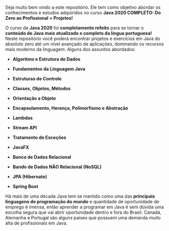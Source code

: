 <div data-purpose="safely-set-inner-html:course-taking:course-description"><p>Seja muito bem vindo a este repositório. Ele tem como objetivo abordar os conhecimentos e estudos adquiridos no curso <strong>Java 2020 COMPLETO: Do Zero ao Profissional + Projetos!</strong></p>
  <p>O curso de <strong>Java 2020</strong> foi <strong>completamente refeito</strong> para se tornar o <strong>conteúdo de Java mais atualizado e completo da língua portuguesa!</strong> Neste repositório você poderá encontrar projetos e exercícios em Java do absoluto zero até um nível avançado de aplicações, dominando os recursos mais moderno da linguagem. Alguns dos assuntos abordados:</p>
  
  
  <ul><li><p><strong>Algoritmo e Estrutura de Dados</strong></p></li><li><p><strong>Fundamentos da Linguagem Java</strong></p></li><li><p><strong>Estruturas de Controle</strong></p></li><li><p><strong>Classes, Objetos, Métodos</strong></p></li><li><p><strong>Orientação a Objeto</strong></p></li><li><p><strong>Encapsulamento, Herança, Polimorfismo e Abstração</strong></p></li><li><p><strong>Lambdas</strong></p></li><li><p><strong>Stream API</strong></p></li><li><p><strong>Tratamento de Exceções</strong></p></li><li><p><strong>JavaFX</strong></p></li><li><p><strong>Banco de Dados Relacional</strong></p></li><li><p><strong>Bando de Dados NÃO Relacional (NoSQL)</strong></p></li><li><p><strong>JPA (Hibernate)</strong></p></li><li><p><strong>Spring Boot</strong></p></li></ul><p>Há mais de uma década Java tem se mantido como uma das <strong>principais linguagens de programação do mundo</strong> e quantidade de oportunidade de emprego é imensa, então aprender a programar em Java é sem dúvida uma escolha segura que vai abrir oportunidade dentro e fora do Brasil. Canadá, Alemanha e Portugal são alguns países que possuem uma demanda muito alta de profissionais em Java.

